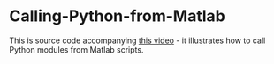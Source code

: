 # Calling-Python-from-Matlab

This is source code accompanying [this video](https://youtu.be/3D5ym4DvVwo) - it
illustrates how to call Python modules from Matlab scripts.
